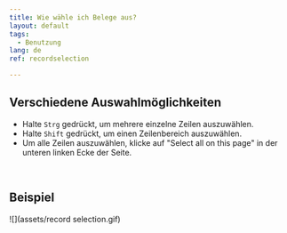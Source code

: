 ```yaml
---
title: Wie wähle ich Belege aus?
layout: default
tags:
  - Benutzung
lang: de
ref: recordselection

---
```


## Verschiedene Auswahlmöglichkeiten
- Halte `Strg` gedrückt, um mehrere einzelne Zeilen auszuwählen.
- Halte `Shift` gedrückt, um einen Zeilenbereich auszuwählen.
- Um alle Zeilen auszuwählen, klicke auf "Select all on this page" in der unteren linken Ecke der Seite.
<br>

## Beispiel

![](assets/record selection.gif)
